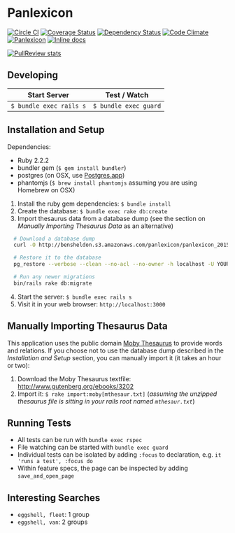# Panlexicon

[![Circle CI](https://circleci.com/gh/bensheldon/panlexicon-rails.svg?style=shield)](https://circleci.com/gh/bensheldon/panlexicon-rails)
[![Coverage Status](https://coveralls.io/repos/bensheldon/panlexicon-rails/badge.png?branch=master)](https://coveralls.io/r/bensheldon/panlexicon-rails?branch=master)
[![Dependency Status](https://gemnasium.com/bensheldon/panlexicon-rails.png)](https://gemnasium.com/bensheldon/panlexicon-rails)
[![Code Climate](https://codeclimate.com/github/bensheldon/panlexicon-rails.svg)](https://codeclimate.com/github/bensheldon/panlexicon-rails)
[![Panlexicon](http://img.shields.io/badge/words-103,256-blue.svg)](http://panlexicon.com)
[![Inline docs](http://inch-ci.org/github/bensheldon/panlexicon-rails.svg?branch=master)](http://inch-ci.org/github/bensheldon/panlexicon-rails)

[![PullReview stats](https://www.pullreview.com/github/bensheldon/panlexicon-rails/badges/master.svg?type=full)](https://www.pullreview.com/github/bensheldon/panlexicon-rails/reviews/master)

Developing
----------

Start Server | Test / Watch
-------------|-----------
`$ bundle exec rails s`   | `$ bundle exec guard`

Installation and Setup
----------------------

Dependencies:
- Ruby 2.2.2
- bundler gem (`$ gem install bundler`)
- postgres (on OSX, use [Postgres.app](http://postgresapp.com/))
- phantomjs (`$ brew install phantomjs` assuming you are using Homebrew on OSX)

1. Install the ruby gem dependencies: `$ bundle install`
2. Create the database: `$ bundle exec rake db:create`
3. Import thesaurus data from a database dump (see the section on _Manually Importing Thesaurus Data_ as an alternative)
  ```bash
    # Download a database dump
    curl -O http://bensheldon.s3.amazonaws.com/panlexicon/panlexicon_20150606.dump

    # Restore it to the database
    pg_restore --verbose --clean --no-acl --no-owner -h localhost -U YOUR_USERNAME -d panlexicon_development panlexicon_20150606.dump`

    # Run any newer migrations
    bin/rails rake db:migrate

  ```
4. Start the server: `$ bundle exec rails s`
5. Visit it in your web browser: `http://localhost:3000`

Manually Importing Thesaurus Data
-------------------------------------

This application uses the public domain [Moby Thesaurus](http://www.gutenberg.org/ebooks/3202) to provide words and relations. If you choose not to use the database dump described in the _Installation and Setup_ section, you can manually import it (it takes an hour or two):

1. Download the Moby Thesaurus textfile: http://www.gutenberg.org/ebooks/3202
2. Import it: `$ rake import:moby[mthesaur.txt]` (_assuming the unzipped thesaurus file is sitting in your rails root named `mthesaur.txt`_)

Running Tests
-------------

- All tests can be run with `bundle exec rspec`
- File watching can be started with `bundle exec guard`
- Individual tests can be isolated by adding `:focus` to declaration, e.g. `it 'runs a test', :focus do`
- Within feature specs, the page can be inspected by adding `save_and_open_page`

Interesting Searches
--------------------

- `eggshell, fleet`: 1 group
- `eggshell, van`: 2 groups
